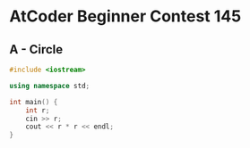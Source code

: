 # AtCoder Beginner Contest 145
## A - Circle
```cpp
#include <iostream>

using namespace std;

int main() {
    int r;
    cin >> r;
    cout << r * r << endl;
}
```
